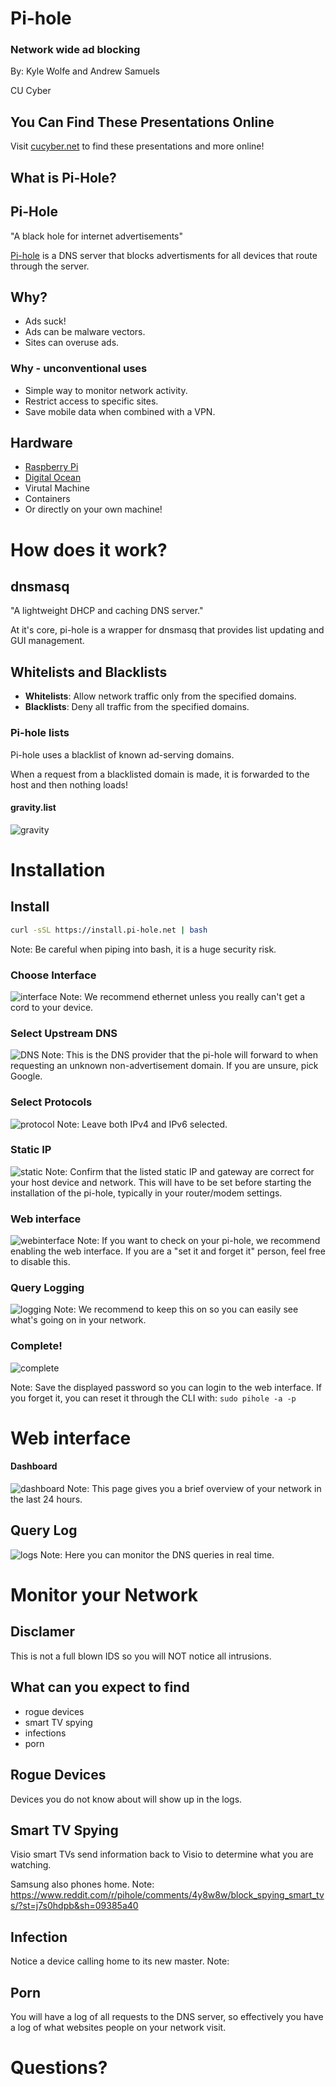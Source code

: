 # Pi-hole
### Network wide ad blocking

By: Kyle Wolfe and Andrew Samuels

CU Cyber


## You Can Find These Presentations Online

Visit [cucyber.net](https://cucyber.net/) to find these presentations and more online!



## What is Pi-Hole?


## Pi-Hole
"A black hole for internet advertisements"

[Pi-hole](https://pi-hole.net/) is a DNS server that blocks advertisments for all devices that
route through the server.


## Why?
* Ads suck!
* Ads can be malware vectors.
* Sites can overuse ads.


### Why - unconventional uses
* Simple way to monitor network activity.
* Restrict access to specific sites.
* Save mobile data when combined with a VPN.


## Hardware
* [Raspberry Pi](https://www.raspberrypi.org/)
* [Digital Ocean](https://digitalocean.com)
* Virutal Machine
* Containers
* Or directly on your own machine!



# How does it work?


## dnsmasq

"A lightweight DHCP and caching DNS server."

At it's core, pi-hole is a wrapper for dnsmasq that provides list updating
and GUI management.


## Whitelists and Blacklists

* **Whitelists**: Allow network traffic only from the specified domains.
* **Blacklists**: Deny all traffic from the specified domains.


### Pi-hole lists
Pi-hole uses a blacklist of known ad-serving domains.

When a request from a blacklisted domain is made, it is forwarded to the
host and then nothing loads!


#### gravity.list
![gravity](gravity.png)



# Installation


## Install
```Bash
curl -sSL https://install.pi-hole.net | bash
```
Note: Be careful when piping into bash, it is a huge security risk.


### Choose Interface
![interface](interface.png)
Note: We recommend ethernet unless you really can't get a cord to your device.


### Select Upstream DNS
![DNS](dns.png)
Note: This is the DNS provider that the pi-hole will forward to when requesting
an unknown non-advertisement domain. If you are unsure, pick Google.


### Select Protocols
![protocol](protocol.png)
Note: Leave both IPv4 and IPv6 selected.


### Static IP
![static](static.png)
Note: Confirm that the listed static IP and gateway are correct for your host device and network.
This will have to be set before starting the installation of the pi-hole, typically in your router/modem settings.


### Web interface
![webinterface](webinterface.png)
Note: If you want to check on your pi-hole, we recommend enabling the web
interface. If you are a "set it and forget it" person, feel free to disable this.


### Query Logging
![logging](logging.png)
Note: We recommend to keep this on so you can easily see what's going on in your
network.


### Complete!
![complete](complete.png)

Note: Save the displayed password so you can login to the web interface. If you
forget it, you can reset it through the CLI with: `sudo pihole -a -p`



# Web interface


#### Dashboard
![dashboard](dashboard.png)
Note: This page gives you a brief overview of your network in the last 24
hours.


## Query Log
![logs](logs.png)
Note: Here you can monitor the DNS queries in real time.



# Monitor your Network


## Disclamer
This is not a full blown IDS so you will NOT notice all intrusions.


## What can you expect to find
* rogue devices
* smart TV spying
* infections
* porn


## Rogue Devices
Devices you do not know about will show up in the logs.


## Smart TV Spying
Visio smart TVs send information back to Visio to determine what you are watching.

Samsung also phones home.
Note: https://www.reddit.com/r/pihole/comments/4y8w8w/block_spying_smart_tvs/?st=j7s0hdpb&sh=09385a40


## Infection
Notice a device calling home to its new master.
Note: 


## Porn
You will have a log of all requests to the DNS server,
so effectively you have a log of what websites people on your network visit. 



# Questions?
